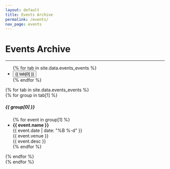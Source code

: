```yaml
---
layout: default
title: Events Archive
permalink: /events/
nav_page: events
---
```


# Events Archive

<hr class="bg-primary"/>

<ul class="nav nav-pills nav-fill mb-3" id="eventsTabs" role="tablist">
{% for tab in site.data.events_events %}
  <li class="nav-item" role="presentation">
    <button class="nav-link{% if forloop.first %} active{% endif %}" id="events-{{ tab[0] }}-tab" data-bs-toggle="pill" data-bs-target="#events-{{ tab[0] }}" type="button" role="tab" aria-controls="events-{{ tab[0] }}" aria-selected="{% if forloop.first %}true{% else %}false{% endif %}">{{ tab[0] }}</button>
  </li>
{% endfor %}
</ul>
<div class="tab-content" id="eventsTabsContent">
  {% for tab in site.data.events_events %}
  <div class="tab-pane fade{% if forloop.first %} show active{% endif %}" id="events-{{ tab[0] }}" role="tabpanel" aria-labelledby="events-{{ tab[0] }}-tab">
    {% for group in tab[1] %}
    <div class="card border-0 rounded-0">
      <h5 class="card-header rounded-0 bg-secondary text-white">{{ group[0] }}</h5>
      <ul class="list-group list-group-flush">
          {% for event in group[1] %}
          <li class="list-group-item">
            <div class="row">
              <strong class="col-4 col-sm-6 col-md-8">{{ event.name }}</strong>
              <div class="col-4 col-sm-3 col-md-2">{{ event.date | date: "%B %-d" }}</div>
              <div class="col-4 col-sm-3 col-md-2">{{ event.venue }}</div>
              <div class="col-12 text-muted">{{ event.desc }}</div>
            </div>
          </li>
          {% endfor %}
      </ul>
    </div>
    {% endfor %}
  </div>
  {% endfor %}
</div>
